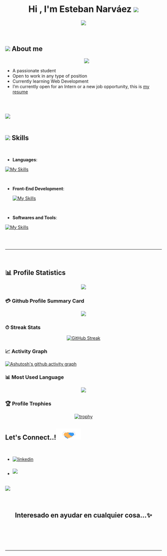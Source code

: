 
<h1 align="center"><b>Hi , I'm Esteban Narváez </b><img src="https://media.giphy.com/media/hvRJCLFzcasrR4ia7z/giphy.gif" width="35"></h1>
<!--  -->
<p align="center">
<img src="https://readme-typing-svg.herokuapp.com?font=Time+New+Roman&color=cyan&size=25&center=true&vCenter=true&width=600&height=100&lines=Esteban+Alejandro+Narváez+Acurio..&hearts;++;Seventh+Semester+Student,;Software+Engineer,;Open+to+learn+anything,;Love+to+learn+new+stuffs..<3"></a>
</p>


<br>



	
## <picture><img src ="[https://www.google.com/url?sa=i&url=https%3A%2F%2Fwww.flaticon.es%2Ficono-gratis%2Fpersona_7531708&psig=AOvVaw3w-jP_wv1LMNvOV95rsQBS&ust=1761949485775000&source=images&cd=vfe&opi=89978449&ved=0CBUQjRxqFwoTCJjImrz7zJADFQAAAAAdAAAAABAE](https://media.discordapp.net/attachments/247457843911983104/1305343730794106940/Horse.gif?ex=6904b9d5&is=69036855&hm=aaebdbc360cb657566a220ea786dacc41767fced4b019445880fa80422a3a9be&=)" width = 50px></picture> **About me**

<picture> <img align="right" src="https://media4.giphy.com/media/v1.Y2lkPTc5MGI3NjExMzd4ZzFpanltYnUwNzdjdHZpaGQ1d2kxdmhkYjNoeHgzaTh0dmI2bCZlcD12MV9pbnRlcm5hbF9naWZfYnlfaWQmY3Q9Zw/iuu3hRoxlr2ETPucZW/giphy.gif" width = 250px></picture>

<br>

- A passionate student 
- Open to work in any type of position
- Currently learning Web Development 
- I’m currently open for an Intern or a new job opportunity, this is [my resume](https://www.linkedin.com/in/esteban-narvaez21/)

<br><br>

<img src="https://user-images.githubusercontent.com/73097560/115834477-dbab4500-a447-11eb-908a-139a6edaec5c.gif"><br><br>

## <img src="https://media2.giphy.com/media/QssGEmpkyEOhBCb7e1/giphy.gif?cid=ecf05e47a0n3gi1bfqntqmob8g9aid1oyj2wr3ds3mg700bl&rid=giphy.gif" width ="25"><b> Skills</b>
<br>

<p align="center">

- **Languages**:
    
[![My Skills](https://skillicons.dev/icons?i=c,cs,cpp,css,dart,java)](https://skillicons.dev)

<br>   
    
- **Front-End Development**:

  [![My Skills](https://skillicons.dev/icons?i=html,js,react)](https://skillicons.dev,dotnet)
    
<br>

- **Softwares and Tools**:

[![My Skills](https://skillicons.dev/icons?i=anaconda,androidstudio,arduino,docker,figma,flutter,github,idea,linux,matlab,mongodb,mysql,visualstudio,vscode)](https://skillicons.dev)


</p>

<br>
<br>

-----

<br>


## 📊 Profile Statistics

 <div align=center>

![](https://github-readme-stats.vercel.app/api?username=Estebin21&theme=algolia&show_icons=true&count_private=true&bg_color=1e2b3c&border_color=B2E0FF&icon_color=95ccff&border_radius=20&include_all_commits=true&rank_icon=percentile)
<br>

</div>
 
 ### 💳 Github Profile Summary Card
 
 <div align=center>
  
![](https://github-profile-summary-cards.vercel.app/api/cards/profile-details?username=Estebin21&theme=github_dark)
  
 </div>
 
 ### ⏱ Streak Stats
 
 <div align=center>
  
 [![GitHub Streak](http://github-readme-streak-stats.herokuapp.com?user=Estebin21&theme=dracula&background=1E2B3C&border=B2E0FF&stroke=000439&ring=95CCFF&fire=95CCFF&currStreakNum=95CCFF&sideNums=95CCFF&currStreakLabel=95CCFF&sideLabels=95CCFF&dates=FFFFFF)](https://git.io/streak-stats)

 </div>
 
 ### 📈 Activity Graph
 
 [![Ashutosh's github activity graph](https://github-readme-activity-graph.vercel.app/graph?username=Estebin21&theme=react-dark)](https://github.com/ashutosh00710/github-readme-activity-graph)

### 📊 Most Used Language

 <div align=center>
  
[![](https://github-readme-stats.vercel.app/api/top-langs?username=Estebin21&show_icons=true&locale=en&layout=compact&theme=radical)]()  
  
 </div>
 
 ### 🏆 Profile Trophies

<div align=center>
 
[![trophy](https://github-profile-trophy.vercel.app/?username=Estebin21&theme=onedark&title=-Reviews&no-frame=true&margin-w=4&margin-h=4)](https://github.com/ryo-ma/github-profile-trophy)
  
</div>


## <b> Let's Connect..!</b><img src="https://github.com/0xAbdulKhalid/0xAbdulKhalid/raw/main/assets/mdImages/handshake.gif" width ="80">
<br>
<div align='left'>

<ul>

<li>
<a href="https://www.linkedin.com/in/esteban-narvaez21/" target="_blank">
<img src="https://img.shields.io/badge/linkedin:  Esteban-Narváez-%2300acee.svg?color=405DE6&style=for-the-badge&logo=linkedin&logoColor=white" alt=linkedin style="margin-bottom: 5px;"/>
</a>
</li>


<br>

<li>
<a href="mailto:narvaez.beta2100@gmail.com" target="_blank">
<img src="https://img.shields.io/badge/gmail:  narvaez.beta2100-%23EA4335.svg?style=for-the-badge&logo=gmail&logoColor=white" t=mail style="margin-bottom: 5px;" />
</a>
</li>
	
</ul>
</div>

<br>
<img src="https://user-images.githubusercontent.com/73097560/115834477-dbab4500-a447-11eb-908a-139a6edaec5c.gif">
<br>
<br>
<br>

<div align='center'>

## <b>Interesado en ayudar en cualquier cosa...✨</b>

</div>
<br>
<br>
<br>
<br>

---

<br>

